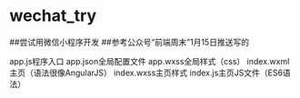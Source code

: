 # wechat_try

##尝试用微信小程序开发
##参考公众号“前端周末”1月15日推送写的

app.js程序入口
app.json全局配置文件
app.wxss全局样式（css）
index.wxml主页（语法很像AngularJS）
index.wxss主页样式
index.js主页JS文件（ES6语法）
